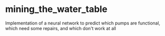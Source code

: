 # mining_the_water_table
Implementation of a neural network to predict which pumps are functional, which need some repairs, and which don't work at all
